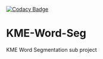[![Codacy Badge](https://app.codacy.com/project/badge/Grade/2480da2b4a684a198c75db6ed249edda)](https://www.codacy.com/gh/namirinz/KME-WordSegmentation/dashboard?utm_source=github.com&amp;utm_medium=referral&amp;utm_content=namirinz/KME-WordSegmentation&amp;utm_campaign=Badge_Grade)
# KME-Word-Seg
KME Word Segmentation sub project
